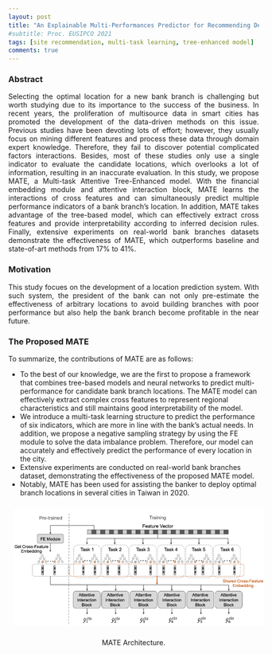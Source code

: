```yaml
---
layout: post
title: "An Explainable Multi-Performances Predictor for Recommending Deployed Locations of New Bank Branches"
#subtitle: Proc. EUSIPCO 2021
tags: [site recommendation, multi-task learning, tree-enhanced model]
comments: true
---
```


### Abstract
<div style="text-align: justify"> 
Selecting the optimal location for a new bank branch is challenging but worth studying due to its importance to the success of the business. 
In recent years, the proliferation of multisource data in smart cities has promoted the development of the data-driven methods on this issue. 
Previous studies have been devoting lots of effort; however, they usually focus on mining different features and process these data through domain expert knowledge.
Therefore, they fail to discover potential complicated factors interactions. Besides, most of these studies only use a single indicator to evaluate the candidate locations, which overlooks a lot of information, resulting in an inaccurate evaluation.
In this study, we propose MATE, a Multi-task Attentive Tree-Enhanced model. With the financial embedding module and attentive interaction block, MATE learns the interactions of cross features and can simultaneously predict multiple performance indicators of a bank branch’s location.
In addition, MATE takes advantage of the tree-based model, which can effectively extract cross features and provide interpretability according to inferred decision rules. Finally, extensive experiments on real-world bank branches datasets demonstrate the effectiveness of MATE, which outperforms baseline and state-of-art methods from 17% to 41%.
</div>

### Motivation
<div style="text-align: justify"> 
This study focues on the development of a location prediction system. With such system, the president of the bank can not only pre-estimate the effectiveness of arbitrary locations to avoid building branches with poor performance but also help the bank branch become profitable in the near future.
</div>


### The Proposed MATE

To summarize, the contributions of MATE are as follows: 
* To the best of our knowledge, we are the first to propose a framework that combines tree-based models and neural networks to predict multi-performance for candidate bank branch locations. The MATE model can effectively extract complex cross features to represent regional characteristics and still maintains good interpretability of the model.
* We introduce a multi-task learning structure to predict the performance of six indicators, which are more in line with the bank’s actual needs. In addition, we propose a negative sampling strategy by using the FE module to solve the data imbalance problem. Therefore, our model can accurately and effectively predict the performance of every location in the city.
* Extensive experiments are conducted on real-world bank branches dataset, demonstrating the effectiveness of the proposed MATE model.
* Notably, MATE has been used for assisting the banker to deploy optimal branch locations in several cities in Taiwan in 2020.

<p align="center">
<img src="/assets/img/2021-11-05-MATE_img/MATE.png" align="center" width="700px" style="vertical-align:middle;margin:10px 10px 10px 10px" />
</p>
<p align="center">
<div style="text-align: center"> MATE Architecture.</div>
</p>

